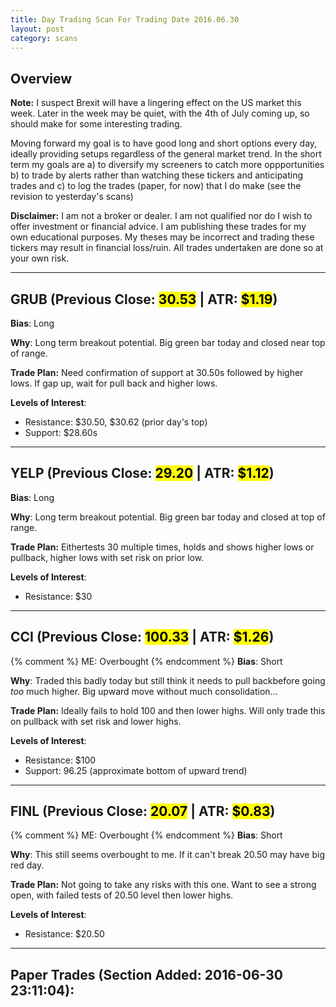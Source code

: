 ```yaml
---
title: Day Trading Scan For Trading Date 2016.06.30
layout: post
category: scans
---
```


Overview
--- 

**Note:** I suspect Brexit will have a lingering effect on the US market this week. Later in the week may be quiet, with the 4th of July coming up, so should make for some interesting trading.

Moving forward my goal is to have good long and short options every day, ideally providing setups regardless of the general market trend. In the short term my goals are a) to diversify my screeners to catch more oppportunities b) to trade by alerts rather than watching these tickers and anticipating trades and c) to log the trades (paper, for now) that I do make (see the revision to yesterday's scans)

**Disclaimer:** I am not a broker or dealer. I am not qualified nor do I wish to offer investment or financial advice. I am publishing these trades for my own educational purposes. My theses may be incorrect and trading these tickers may result in financial loss/ruin. All trades undertaken are done so at your own risk.

***

GRUB (Previous Close: <mark>30.53</mark> | ATR: <mark>$1.19</mark>)
---
**Bias**: Long

**Why**: Long term breakout potential. Big green bar today and closed near top of range. 

**Trade Plan:** Need confirmation of support at 30.50s followed by higher lows. If gap up, wait for pull back and higher lows.

**Levels of Interest**:

* Resistance: $30.50, $30.62 (prior day's top)
* Support: $28.60s

***

YELP (Previous Close: <mark>29.20</mark> | ATR: <mark>$1.12</mark>)
---
**Bias**: Long

**Why**: Long term breakout potential. Big green bar today and closed at top of range. 

**Trade Plan:**  Eithertests 30 multiple times, holds and shows higher lows or pullback, higher lows with set risk on prior low.

**Levels of Interest**:

* Resistance: $30

***

CCI (Previous Close: <mark>100.33</mark> | ATR: <mark>$1.26</mark>)
---
{% comment %}
ME: Overbought
{% endcomment %}
**Bias**: Short

**Why**: Traded this badly today but still think it needs to pull backbefore going *too* much higher. Big upward move without much consolidation...

**Trade Plan:** Ideally fails to hold 100 and then lower highs. Will only trade this on pullback with set risk and lower highs.

**Levels of Interest**:

* Resistance: $100
* Support: 96.25 (approximate bottom of upward trend)

***

FINL (Previous Close: <mark>20.07</mark> | ATR: <mark>$0.83</mark>)
---
{% comment %}
ME: Overbought
{% endcomment %}
**Bias**: Short

**Why**: This still seems overbought to me. If it can't break 20.50 may have big red day.

**Trade Plan:** Not going to take any risks with this one. Want to see a strong open, with failed tests of 20.50 level then lower highs. 

**Levels of Interest**:

* Resistance: $20.50

***


Paper Trades (Section Added: 2016-06-30 23:11:04):
---

<div style="height:500px; width:100%">
<div style="float:left; margin-right:100px;">
<script src='https://www.tradervue.com/sharedt.js?id=4688881&width=464'></script>
</div>
<div style="float:left;">
<script src='https://www.tradervue.com/sharedt.js?id=4688891&width=464'></script>
</div>
</div>
